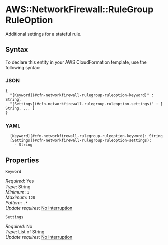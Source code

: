 # AWS::NetworkFirewall::RuleGroup RuleOption<a name="aws-properties-networkfirewall-rulegroup-ruleoption"></a>

Additional settings for a stateful rule\.

## Syntax<a name="aws-properties-networkfirewall-rulegroup-ruleoption-syntax"></a>

To declare this entity in your AWS CloudFormation template, use the following syntax:

### JSON<a name="aws-properties-networkfirewall-rulegroup-ruleoption-syntax.json"></a>

```
{
  "[Keyword](#cfn-networkfirewall-rulegroup-ruleoption-keyword)" : String,
  "[Settings](#cfn-networkfirewall-rulegroup-ruleoption-settings)" : [ String, ... ]
}
```

### YAML<a name="aws-properties-networkfirewall-rulegroup-ruleoption-syntax.yaml"></a>

```
  [Keyword](#cfn-networkfirewall-rulegroup-ruleoption-keyword): String
  [Settings](#cfn-networkfirewall-rulegroup-ruleoption-settings):
    - String
```

## Properties<a name="aws-properties-networkfirewall-rulegroup-ruleoption-properties"></a>

`Keyword` <a name="cfn-networkfirewall-rulegroup-ruleoption-keyword"></a>

_Required_: Yes  
_Type_: String  
_Minimum_: `1`  
_Maximum_: `128`  
_Pattern_: `.*`  
_Update requires_: [No interruption](https://docs.aws.amazon.com/AWSCloudFormation/latest/UserGuide/using-cfn-updating-stacks-update-behaviors.html#update-no-interrupt)

`Settings` <a name="cfn-networkfirewall-rulegroup-ruleoption-settings"></a>

_Required_: No  
_Type_: List of String  
_Update requires_: [No interruption](https://docs.aws.amazon.com/AWSCloudFormation/latest/UserGuide/using-cfn-updating-stacks-update-behaviors.html#update-no-interrupt)
